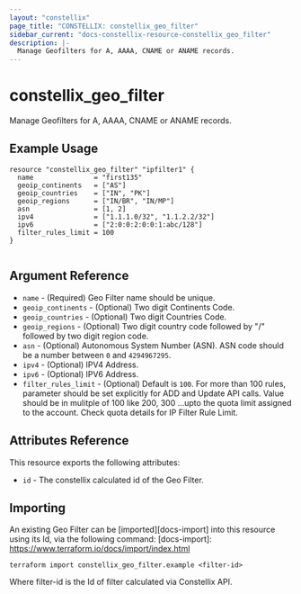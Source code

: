 ```yaml
---
layout: "constellix"
page_title: "CONSTELLIX: constellix_geo_filter"
sidebar_current: "docs-constellix-resource-constellix_geo_filter"
description: |-
  Manage Geofilters for A, AAAA, CNAME or ANAME records. 
---
```


# constellix_geo_filter
 Manage Geofilters for A, AAAA, CNAME or ANAME records. 

## Example Usage ##

```hcl
resource "constellix_geo_filter" "ipfilter1" {
  name               = "first135"
  geoip_continents   = ["AS"]
  geoip_countries    = ["IN", "PK"]
  geoip_regions      = ["IN/BR", "IN/MP"]
  asn                = [1, 2]
  ipv4               = ["1.1.1.0/32", "1.1.2.2/32"]
  ipv6               = ["2:0:0:2:0:0:1:abc/128"]
  filter_rules_limit = 100
}


```

## Argument Reference ##
* `name` - (Required) Geo Filter name should be unique.
* `geoip_continents` - (Optional) Two digit Continents Code.
* `geoip_countries` - (Optional) Two digit Countries Code.
* `geoip_regions` - (Optional) Two digit country code followed by "/" followed by two digit region code. 
* `asn` - (Optional) Autonomous System Number (ASN). ASN code should be a number between `0` and `4294967295`.
* `ipv4` - (Optional) IPV4 Address.
* `ipv6` - (Optional) IPV6 Address.
* `filter_rules_limit` - (Optional) Default is `100`. For more than 100 rules, parameter should be set explicitly for ADD and Update API calls. Value should be in mulitple of 100 like 200, 300 ...upto the quota limit assigned to the account. Check quota details for IP Filter Rule Limit.

## Attributes Reference
This resource exports the following attributes:
* `id` - The constellix calculated id of the Geo Filter.

## Importing ##

An existing Geo Filter can be [imported][docs-import] into this resource using its Id, via the following command:
[docs-import]: https://www.terraform.io/docs/import/index.html


```
terraform import constellix_geo_filter.example <filter-id>
```

Where filter-id is the Id of filter calculated via Constellix API.